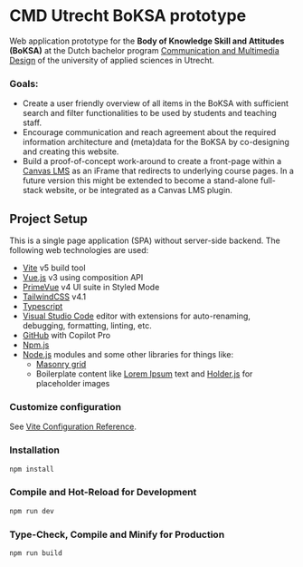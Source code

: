 # CMD Utrecht BoKSA prototype

Web application prototype for the **Body of Knowledge Skill and Attitudes (BoKSA)** at the Dutch bachelor program [Communication and Multimedia Design](https://www.hu.nl/voltijd-opleidingen/communication-and-multimedia-design) of the university of applied sciences in Utrecht.

### Goals:
- Create a user friendly overview of all items in the BoKSA with sufficient search and filter functionalities to be used by students and teaching staff. 
- Encourage communication and reach agreement about the required information architecture and (meta)data for the BoKSA by co-designing and creating this website.
- Build a proof-of-concept work-around to create a front-page within a [Canvas LMS](https://www.instructure.com/k12/products/canvas/canvas-lms) as an iFrame that redirects to underlying course pages. In a future version this might be extended to become a stand-alone full-stack website, or be integrated as a Canvas LMS plugin.

## Project Setup

This is a single page application (SPA) without server-side backend. The following web technologies are used:
- [Vite](https://vite.dev/) v5 build tool
- [Vue.js](https://vuejs.org/) v3 using composition API
- [PrimeVue](https://primevue.org/) v4 UI suite in Styled Mode
- [TailwindCSS](https://tailwindcss.com) v4.1
- [Typescript](https://www.typescriptlang.org/)
- [Visual Studio Code](https://code.visualstudio.com) editor with extensions for auto-renaming, debugging, formatting, linting, etc. 
- [GitHub](https://github.com/) with Copilot Pro
- [Npm.js](https://www.npmjs.com/)
- [Node.js](https://nodejs.org/) modules and some other libraries for things like:
  - [Masonry grid](https://github.com/shershen08/vue-masonry)
  - Boilerplate content like [Lorem Ipsum](https://github.com/shershen08/vue-lorem-ipsum) text and [Holder.js](https://holderjs.com) for placeholder images

### Customize configuration

See [Vite Configuration Reference](https://vitejs.dev/config/).

### Installation

```sh
npm install
```

### Compile and Hot-Reload for Development

```sh
npm run dev
```

### Type-Check, Compile and Minify for Production

```sh
npm run build
```
